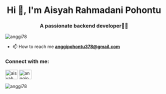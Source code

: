 <h1 align="center">Hi 👋, I'm Aisyah Rahmadani Pohontu</h1>
<h3 align="center">A passionate backend developer🧚‍♀️</h3>

<p align="left"> <img src="https://komarev.com/ghpvc/?username=anggi78&label=Profile%20views&color=0e75b6&style=flat" alt="anggi78" /> </p>

- 📫 How to reach me **anggipohontu378@gmail.com**

<h3 align="left">Connect with me:</h3>
<p align="left">
<a href="https://linkedin.com/in/aisyah-rahmadani-pohontu-93196a221" target="blank"><img align="center" src="https://raw.githubusercontent.com/rahuldkjain/github-profile-readme-generator/master/src/images/icons/Social/linked-in-alt.svg" alt="aisyah rahmadani pohontu" height="30" width="40" /></a>
<a href="https://instagram.com/anggiphntu78" target="blank"><img align="center" src="https://raw.githubusercontent.com/rahuldkjain/github-profile-readme-generator/master/src/images/icons/Social/instagram.svg" alt="anggiphntu78" height="30" width="40" /></a>
</p>

<p><img align="center" src="https://github-readme-stats.vercel.app/api/top-langs?username=anggi78&show_icons=true&locale=en&layout=compact" alt="anggi78" /></p>

